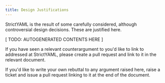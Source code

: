 ```yaml
---
title: Design Justifications
---
```


StrictYAML is the result of some carefully considered, although
controversial design decisions. These are justified here.

[ TODO: AUTOGENERATED CONTENTS HERE ]

If you have seen a relevant counterargument to you'd like to link
to addressed at StrictYAML, please create a pull request and
link to it in the relevant document.

If you'd like to write your own rebuttal to any argument raised
here, raise a ticket and issue a pull request linking to it at
the end of the document.
